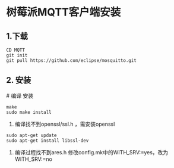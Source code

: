 # 树莓派MQTT客户端安装

## 1.下载

```
CD MQTT 
git init 
git pull https://github.com/eclipse/mosquitto.git
```

## 2. 安装

\# 编译 安装

```
make
sudo make install
```

1. 编译找不到openssl/ssl.h   ，需安装openssl

```
sudo apt-get update
sudo apt-get install libssl-dev
```

1. 编译过程找不到ares.h
   修改config.mk中的WITH\_SRV:=yes，改为WITH\_SRV:=no



